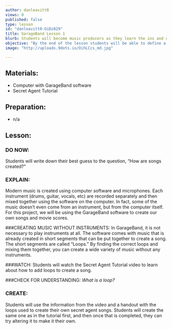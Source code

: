 ```yaml
---
author: danleavitt0
views: 0
published: false
type: lesson
id: "danleavitt0-OiDz029"
title: GarageBand Lesson 1
blurb: Students will become music producers as they learn the ins and outs of creating their own songs using GarageBand.
objective: "By the end of the lesson students will be able to define a music loop,  as well as create a secret agent song using the loops in GarageBand"
image: "http://uploads.9dots.io/OihLCcs_md.jpg"

---
```


## Materials:

- Computer with GarageBand software
- Secret Agent Tutorial

## Preparation:
 - n/a
 
## Lesson:

### DO NOW:
Students will write down their best guess to the question, “How are songs created?”

### EXPLAIN:
Modern music is created using computer software and microphones. Each instrument (drums, guitar, vocals, etc) are recorded separately and then mixed together using the software on the computer. In fact, some of the music doesn’t even come from an instrument, but from the computer itself. For this project, we will be using the GarageBand software to create our own songs and movie scores.

###CREATING MUSIC WITHOUT INSTRUMENTS:
In GarageBand, it is not necessary to play instruments at all. The software comes with music that is already created in short segments that can be put together to create a song. The short segments are called “Loops.” By finding the correct loops and mixing them together, you can create a wide variety of music without any instruments.

###WATCH:
Students will watch the Secret Agent Tutorial video to learn about how to add loops to create a song.

###CHECK FOR UNDERSTANDING:
_What is a loop?_

### CREATE:
Students will use the information from the video and a handout with the loops used to create their own secret agent songs. Students will create the same one as in the tutorial first, and then once that is completed, they can try altering it to make it their own.
